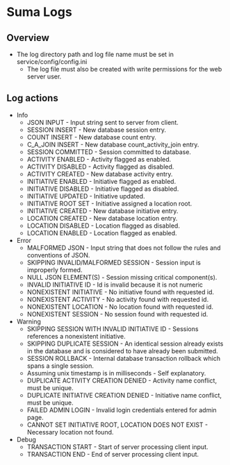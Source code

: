 Suma Logs
=========

Overview
---------

* The log directory path and log file name must be set in service/config/config.ini
    * The log file must also be created with write permissions for the web server user.


Log actions
-----------

* Info
    * JSON INPUT - Input string sent to server from client.
    * SESSION INSERT - New database session entry.
    * COUNT INSERT - New database count entry.
    * C_A_JOIN INSERT - New database count_activity_join entry.
    * SESSION COMMITTED - Session committed to database.
    * ACTIVITY ENABLED - Activity flagged as enabled.
    * ACTIVITY DISABLED - Activity flagged as disabled.
    * ACTIVITY CREATED - New database activity entry.
    * INITIATIVE ENABLED - Initiative flagged as enabled.
    * INITIATIVE DISABLED - Initiative flagged as disabled.
    * INITIATIVE UPDATED - Initiative updated.
    * INITIATIVE ROOT SET - Initiative assigned a location root.
    * INITIATIVE CREATED - New database initiative entry.
    * LOCATION CREATED - New database location entry.
    * LOCATION DISABLED - Location flagged as disabled.
    * LOCATION ENABLED - Location flagged as enabled.
* Error
    * MALFORMED JSON - Input string that does not follow the rules and conventions of JSON.
    * SKIPPING INVALID/MALFORMED SESSION - Session input is improperly formed.
    * NULL JSON ELEMENT(S) - Session missing critical component(s).
    * INVALID INITIATIVE ID - Id is invalid because it is not numeric
    * NONEXISTENT INITIATIVE - No initiative found with requested id.
    * NONEXISTENT ACTIVITY - No activity found with requested id.
    * NONEXISTENT LOCATION - No location found with requested id.
    * NONEXISTENT SESSION - No session found with requested id.
* Warning
    * SKIPPING SESSION WITH INVALID INITIATIVE ID - Sessions references a nonexistent initiative.
    * SKIPPING DUPLICATE SESSION - An identical session already exists in the database and is considered to have already been submitted.
    * SESSION ROLLBACK - Internal database transaction rollback which spans a single session.
    * Assuming unix timestamp is in milliseconds - Self explanatory.
    * DUPLICATE ACTIVITY CREATION DENIED - Activity name conflict, must be unique.
    * DUPLICATE INITIATIVE CREATION DENIED - Initiative name conflict, must be unique.
    * FAILED ADMIN LOGIN - Invalid login credentials entered for admin page.
    * CANNOT SET INITIATIVE ROOT, LOCATION DOES NOT EXIST - Necessary location not found.
* Debug
    * TRANSACTION START - Start of server processing client input.
    * TRANSACTION END - End of server processing client input.
